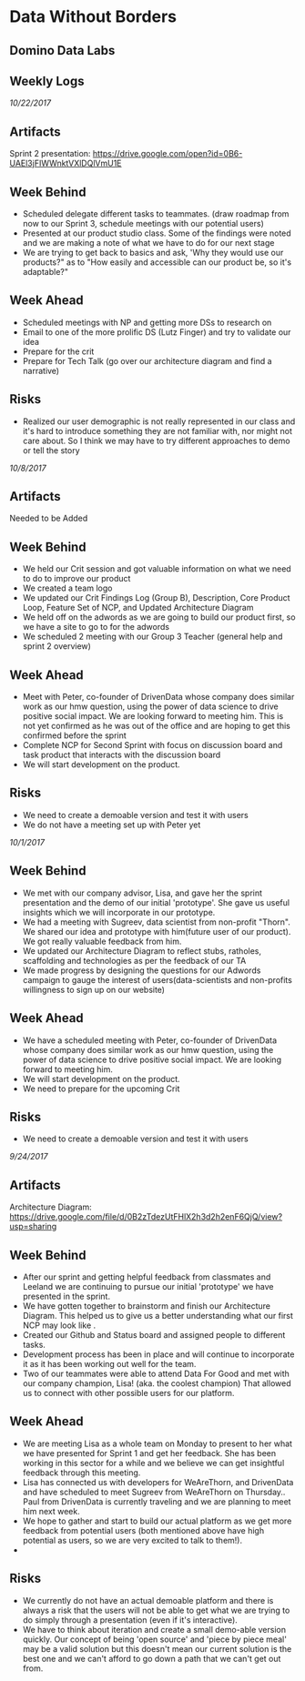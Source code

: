 # Data Without Borders

**Domino Data Labs**
---
## Weekly Logs

*10/22/2017*

## Artifacts

Sprint 2 presentation: https://drive.google.com/open?id=0B6-UAEl3jFIWWnktVXlDQlVmU1E

## Week Behind

- Scheduled delegate different tasks to teammates. (draw roadmap from now to our Sprint 3, schedule meetings with our potential users)
- Presented at our product studio class. Some of the findings were noted and we are making a note of what we have to do for our next stage
- We are trying to get back to basics and ask, 'Why they would use our products?" as to "How easily and accessible can our product be, so it's adaptable?"

## Week Ahead

- Scheduled meetings with NP and getting more DSs to research on
- Email to one of the more prolific DS (Lutz Finger) and try to validate our idea
- Prepare for the crit
- Prepare for Tech Talk (go over our architecture diagram and find a narrative)

## Risks

- Realized our user demographic is not really represented in our class and it's hard to introduce something they are not familiar with, nor might not care about. So I think we may have to try different approaches to demo or tell the story


*10/8/2017*

## Artifacts
Needed to be Added

## Week Behind

- We held our Crit session and got valuable information on what we need to do to improve our product
- We created a team logo
- We updated our Crit Findings Log (Group B), Description, Core Product Loop, Feature Set of NCP, and Updated Architecture Diagram
- We held off on the adwords as we are going to build our product first, so we have a site to go to for the adwords
- We scheduled 2 meeting with our Group 3 Teacher (general help and sprint 2 overview)

## Week Ahead

- Meet with Peter, co-founder of  DrivenData whose company does similar work as our hmw question, using the power of data science to drive positive social impact. We are looking forward to meeting him.  This is not yet confirmed as he was out of the office and are hoping to get this confirmed before the sprint
- Complete NCP for Second Sprint with focus on discussion board and task product that interacts with the discussion board
- We will start development on the product.

## Risks
- We need to create a demoable version and test it with users
- We do not have a meeting set up with Peter yet

*10/1/2017*

## Week Behind

- We met with our company advisor, Lisa, and gave her the sprint presentation and the demo of our initial 'prototype'. She gave us useful insights which we will incorporate in our prototype.
- We had a meeting with Sugreev, data scientist from non-profit "Thorn". We shared our idea and prototype with him(future user of our product). We got really valuable feedback from him.
- We updated our Architecture Diagram to reflect stubs, ratholes, scaffolding and technologies as per the feedback of our TA
- We made progress by designing the questions for our Adwords campaign to gauge the interest of users(data-scientists and non-profits willingness to sign up on our website)

## Week Ahead

- We have a scheduled meeting with Peter, co-founder of  DrivenData whose company does similar work as our hmw question, using the power of data science to drive positive social impact. We are looking forward to meeting him.
- We will start development on the product.
- We need to prepare for the upcoming Crit

## Risks
- We need to create a demoable version and test it with users

*9/24/2017*

## Artifacts

Architecture Diagram: https://drive.google.com/file/d/0B2zTdezUtFHlX2h3d2h2enF6QjQ/view?usp=sharing

## Week Behind

- After our sprint and getting helpful feedback from classmates and Leeland we are continuing to pursue our initial 'prototype' we have presented in the sprint. 
- We have gotten together to brainstorm and finish our Architecture Diagram. This helped us to give us a better understanding what our first NCP may look like .
- Created our Github and Status board and assigned people to different tasks.
- Development process has been in place and will continue to incorporate it as it has been working out well for the team.
- Two of our teammates were able to attend Data For Good and met with our company champion, Lisa! (aka. the coolest champion) That allowed us to connect with other possible users for our platform.

## Week Ahead

- We are meeting Lisa as a whole team on Monday to present to her what we have presented for Sprint 1 and get her feedback. She has been working in this sector for a while and we believe we can get insightful feedback through this meeting.
- Lisa has connected us with developers for WeAreThorn, and DrivenData and have scheduled to meet Sugreev from WeAreThorn on Thursday.. Paul from DrivenData is currently traveling and we are planning to meet him next week.
- We hope to gather and start to build our actual platform as we get more feedback from potential users (both mentioned above have high potential as users, so we are very excited to talk to them!).
- 

## Risks

- We currently do not have an actual demoable platform and there is always a risk that the users will not be able to get what we are trying to do simply through a presentation (even if it's interactive). 
- We have to think about iteration and create a small demo-able version quickly. Our concept of being 'open source' and 'piece by piece meal' may be a valid solution but this doesn't mean our current solution is the best one and we can't afford to go down a path that we can't get out from.

